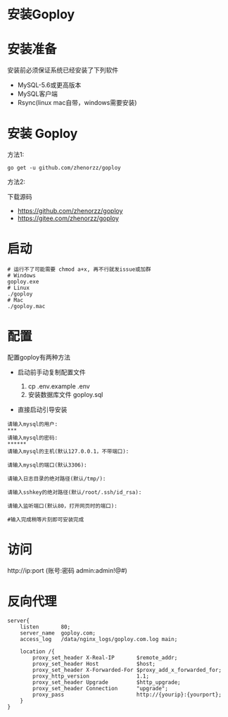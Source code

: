 # 安装Goploy

# 安装准备

安装前必须保证系统已经安装了下列软件

- MySQL-5.6或更高版本
- MySQL客户端
- Rsync(linux mac自带，windows需要安装)

# 安装 Goploy
方法1:

```
go get -u github.com/zhenorzz/goploy
```

方法2: 

下载源码
- https://github.com/zhenorzz/goploy
- https://gitee.com/zhenorzz/goploy

# 启动

```shell
# 运行不了可能需要 chmod a+x, 再不行就发issue或加群
# Windows
goploy.exe
# Linux
./goploy
# Mac
./goploy.mac
```

# 配置

配置goploy有两种方法

- 启动前手动复制配置文件
    1. cp .env.example .env
    2. 安装数据库文件 goploy.sql

- 直接启动引导安装

```shell
请输入mysql的用户:
***
请输入mysql的密码:
******
请输入mysql的主机(默认127.0.0.1，不带端口):

请输入mysql的端口(默认3306):

请输入日志目录的绝对路径(默认/tmp/):

请输入sshkey的绝对路径(默认/root/.ssh/id_rsa):

请输入监听端口(默认80，打开网页时的端口):

#输入完成稍等片刻即可安装完成
```
    
# 访问

http://ip:port (账号:密码 admin:admin!@#)

# 反向代理

```nginx
server{
    listen       80;
    server_name  goploy.com;
    access_log   /data/nginx_logs/goploy.com.log main;

    location /{
        proxy_set_header X-Real-IP       $remote_addr;
        proxy_set_header Host            $host;
        proxy_set_header X-Forwarded-For $proxy_add_x_forwarded_for;
        proxy_http_version               1.1;
        proxy_set_header Upgrade         $http_upgrade;
        proxy_set_header Connection      "upgrade";
        proxy_pass                       http://{yourip}:{yourport};
    }
}
```